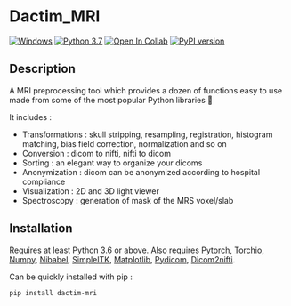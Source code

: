 # Dactim_MRI

[![Windows](https://svgshare.com/i/ZhY.svg)](https://svgshare.com/i/ZhY.svg)
[![Python 3.7](https://img.shields.io/badge/python-3.6-blue.svg)](https://www.python.org/downloads/release/python-360/)
[![Open In Collab](https://colab.research.google.com/assets/colab-badge.svg)](https://colab.research.google.com/github/Naereen/badges)
[![PyPI version](https://badge.fury.io/py/dactim_mri.svg)](https://badge.fury.io/py/dactim_mri)

## Description

A MRI preprocessing tool which provides a dozen of functions easy to use made from some of the most popular Python libraries 🚀

It includes :
  - Transformations : skull stripping, resampling, registration, histogram matching, bias field correction, normalization and so on
  - Conversion : dicom to nifti, nifti to dicom
  - Sorting : an elegant way to organize your dicoms 
  - Anonymization : dicom can be anonymized according to hospital compliance
  - Visualization : 2D and 3D light viewer
  - Spectroscopy : generation of mask of the MRS voxel/slab

## Installation

Requires at least Python 3.6 or above. Also requires [Pytorch](https://github.com/pytorch/pytorch), [Torchio](https://github.com/fepegar/torchio), [Numpy](https://github.com/numpy/numpy), [Nibabel](https://github.com/nipy/nibabel), [SimpleITK](https://github.com/SimpleITK/SimpleITK), [Matplotlib](https://github.com/matplotlib/matplotlib), [Pydicom](https://github.com/pydicom/pydicom), [Dicom2nifti](https://github.com/icometrix/dicom2nifti).

Can be quickly installed with pip :

```
pip install dactim-mri
```

